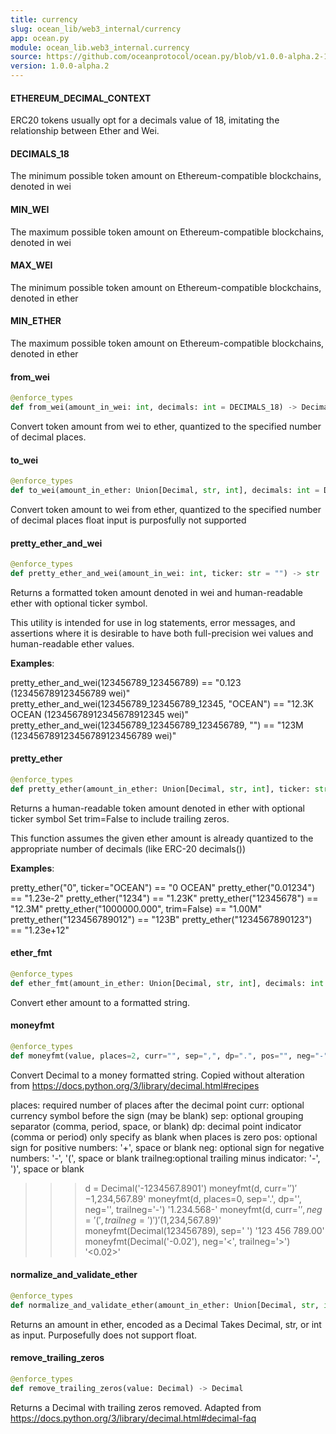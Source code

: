 ```yaml
---
title: currency
slug: ocean_lib/web3_internal/currency
app: ocean.py
module: ocean_lib.web3_internal.currency
source: https://github.com/oceanprotocol/ocean.py/blob/v1.0.0-alpha.2-1-g9fb6083/ocean_lib/web3_internal/currency.py
version: 1.0.0-alpha.2
---
```

#### ETHEREUM\_DECIMAL\_CONTEXT

ERC20 tokens usually opt for a decimals value of 18, imitating the
relationship between Ether and Wei.

#### DECIMALS\_18

The minimum possible token amount on Ethereum-compatible blockchains, denoted in wei

#### MIN\_WEI

The maximum possible token amount on Ethereum-compatible blockchains, denoted in wei

#### MAX\_WEI

The minimum possible token amount on Ethereum-compatible blockchains, denoted in ether

#### MIN\_ETHER

The maximum possible token amount on Ethereum-compatible blockchains, denoted in ether

#### from\_wei

```python
@enforce_types
def from_wei(amount_in_wei: int, decimals: int = DECIMALS_18) -> Decimal
```

Convert token amount from wei to ether, quantized to the specified number of decimal places.

#### to\_wei

```python
@enforce_types
def to_wei(amount_in_ether: Union[Decimal, str, int], decimals: int = DECIMALS_18) -> int
```

Convert token amount to wei from ether, quantized to the specified number of decimal places
float input is purposfully not supported

#### pretty\_ether\_and\_wei

```python
@enforce_types
def pretty_ether_and_wei(amount_in_wei: int, ticker: str = "") -> str
```

Returns a formatted token amount denoted in wei and human-readable ether
with optional ticker symbol.

This utility is intended for use in log statements, error messages, and
assertions where it is desirable to have both full-precision wei values and
human-readable ether values.

**Examples**:

  pretty_ether_and_wei(123456789_123456789) == "0.123 (123456789123456789 wei)"
  pretty_ether_and_wei(123456789_123456789_12345, "OCEAN") == "12.3K OCEAN (12345678912345678912345 wei)"
  pretty_ether_and_wei(123456789_123456789_123456789, "") == "123M (123456789123456789123456789 wei)"

#### pretty\_ether

```python
@enforce_types
def pretty_ether(amount_in_ether: Union[Decimal, str, int], ticker: str = "", trim: bool = True) -> str
```

Returns a human-readable token amount denoted in ether with optional ticker symbol
Set trim=False to include trailing zeros.

This function assumes the given ether amount is already quantized to
the appropriate number of decimals (like ERC-20 decimals())

**Examples**:

  pretty_ether("0", ticker="OCEAN") == "0 OCEAN"
  pretty_ether("0.01234") == "1.23e-2"
  pretty_ether("1234") == "1.23K"
  pretty_ether("12345678") == "12.3M"
  pretty_ether("1000000.000", trim=False) == "1.00M"
  pretty_ether("123456789012") == "123B"
  pretty_ether("1234567890123") == "1.23e+12"

#### ether\_fmt

```python
@enforce_types
def ether_fmt(amount_in_ether: Union[Decimal, str, int], decimals: int = DECIMALS_18, ticker: str = "") -> str
```

Convert ether amount to a formatted string.

#### moneyfmt

```python
@enforce_types
def moneyfmt(value, places=2, curr="", sep=",", dp=".", pos="", neg="-", trailneg="")
```

Convert Decimal to a money formatted string.
Copied without alteration from https://docs.python.org/3/library/decimal.html#recipes

places:  required number of places after the decimal point
curr:    optional currency symbol before the sign (may be blank)
sep:     optional grouping separator (comma, period, space, or blank)
dp:      decimal point indicator (comma or period)
         only specify as blank when places is zero
pos:     optional sign for positive numbers: '+', space or blank
neg:     optional sign for negative numbers: '-', '(', space or blank
trailneg:optional trailing minus indicator:  '-', ')', space or blank

>>> d = Decimal('-1234567.8901')
>>> moneyfmt(d, curr='$')
'-$1,234,567.89'
>>> moneyfmt(d, places=0, sep='.', dp='', neg='', trailneg='-')
'1.234.568-'
>>> moneyfmt(d, curr='$', neg='(', trailneg=')')
'($1,234,567.89)'
>>> moneyfmt(Decimal(123456789), sep=' ')
'123 456 789.00'
>>> moneyfmt(Decimal('-0.02'), neg='<', trailneg='>')
'<0.02>'

#### normalize\_and\_validate\_ether

```python
@enforce_types
def normalize_and_validate_ether(amount_in_ether: Union[Decimal, str, int]) -> Decimal
```

Returns an amount in ether, encoded as a Decimal
Takes Decimal, str, or int as input. Purposefully does not support float.

#### remove\_trailing\_zeros

```python
@enforce_types
def remove_trailing_zeros(value: Decimal) -> Decimal
```

Returns a Decimal with trailing zeros removed.
Adapted from https://docs.python.org/3/library/decimal.html#decimal-faq

